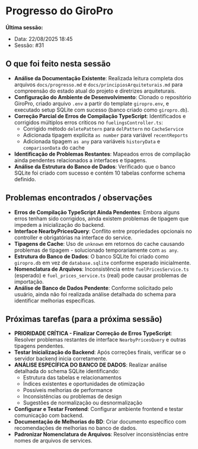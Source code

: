 # Progresso do GiroPro

**Última sessão:**
- Data: 22/08/2025 18:45
- Sessão: #31

## O que foi feito nesta sessão
- **Análise da Documentação Existente**: Realizada leitura completa dos arquivos `docs/progresso.md` e `docs/principiosArquiteturais.md` para compreensão do estado atual do projeto e diretrizes arquiteturais.
- **Configuração do Ambiente de Desenvolvimento**: Clonado o repositório GiroPro, criado arquivo `.env` a partir do template `giropro.env`, e executado setup SQLite com sucesso (banco criado como `giropro.db`).
- **Correção Parcial de Erros de Compilação TypeScript**: Identificados e corrigidos múltiplos erros críticos no `fuelingsController.ts`:
  - Corrigido método `deletePattern` para `delPattern` no `CacheService`
  - Adicionada tipagem explícita `as number` para variável `recentReports`
  - Adicionada tipagem `as any` para variáveis `historyData` e `comparisonData` do cache
- **Identificação de Problemas Restantes**: Mapeados erros de compilação ainda pendentes relacionados a interfaces e tipagens.
- **Análise da Estrutura do Banco de Dados**: Verificado que o banco SQLite foi criado com sucesso e contém 10 tabelas conforme schema definido.

## Problemas encontrados / observações
- **Erros de Compilação TypeScript Ainda Pendentes**: Embora alguns erros tenham sido corrigidos, ainda existem problemas de tipagem que impedem a inicialização do backend.
- **Interface NearbyPricesQuery**: Conflito entre propriedades opcionais no controller e obrigatórias na interface do service.
- **Tipagens de Cache**: Uso de `unknown` em retornos do cache causando problemas de tipagem - solucionado temporariamente com `as any`.
- **Estrutura do Banco de Dados**: O banco SQLite foi criado como `giropro.db` em vez de `database.sqlite` conforme esperado inicialmente.
- **Nomenclatura de Arquivos**: Inconsistência entre `fuelPricesService.ts` (esperado) e `fuel_prices_service.ts` (real) pode causar problemas de importação.
- **Análise de Banco de Dados Pendente**: Conforme solicitado pelo usuário, ainda não foi realizada análise detalhada do schema para identificar melhorias específicas.

## Próximas tarefas (para a próxima sessão)
- **PRIORIDADE CRÍTICA - Finalizar Correção de Erros TypeScript**: Resolver problemas restantes de interface `NearbyPricesQuery` e outras tipagens pendentes.
- **Testar Inicialização do Backend**: Após correções finais, verificar se o servidor backend inicia corretamente.
- **ANÁLISE ESPECÍFICA DO BANCO DE DADOS**: Realizar análise detalhada do schema SQLite identificando:
  - Estrutura das tabelas e relacionamentos
  - Índices existentes e oportunidades de otimização
  - Possíveis melhorias de performance
  - Inconsistências ou problemas de design
  - Sugestões de normalização ou desnormalização
- **Configurar e Testar Frontend**: Configurar ambiente frontend e testar comunicação com backend.
- **Documentação de Melhorias do BD**: Criar documento específico com recomendações de melhorias no banco de dados.
- **Padronizar Nomenclatura de Arquivos**: Resolver inconsistências entre nomes de arquivos de services.

